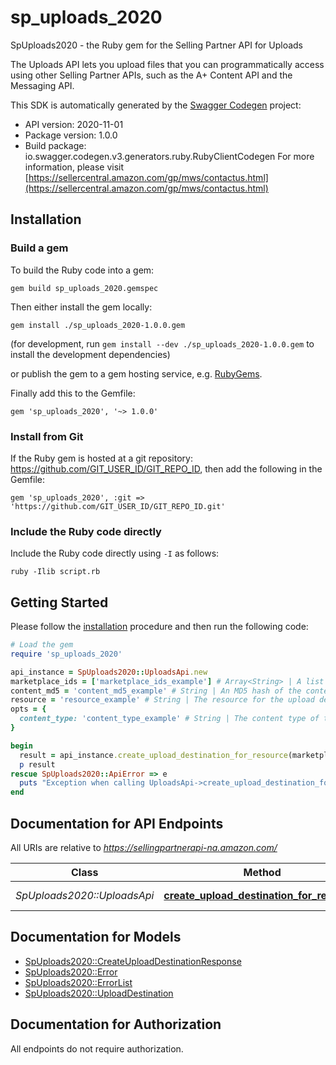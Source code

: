 # sp_uploads_2020

SpUploads2020 - the Ruby gem for the Selling Partner API for Uploads

The Uploads API lets you upload files that you can programmatically access using other Selling Partner APIs, such as the A+ Content API and the Messaging API.

This SDK is automatically generated by the [Swagger Codegen](https://github.com/swagger-api/swagger-codegen) project:

- API version: 2020-11-01
- Package version: 1.0.0
- Build package: io.swagger.codegen.v3.generators.ruby.RubyClientCodegen
For more information, please visit [https://sellercentral.amazon.com/gp/mws/contactus.html](https://sellercentral.amazon.com/gp/mws/contactus.html)

## Installation

### Build a gem

To build the Ruby code into a gem:

```shell
gem build sp_uploads_2020.gemspec
```

Then either install the gem locally:

```shell
gem install ./sp_uploads_2020-1.0.0.gem
```
(for development, run `gem install --dev ./sp_uploads_2020-1.0.0.gem` to install the development dependencies)

or publish the gem to a gem hosting service, e.g. [RubyGems](https://rubygems.org/).

Finally add this to the Gemfile:

    gem 'sp_uploads_2020', '~> 1.0.0'

### Install from Git

If the Ruby gem is hosted at a git repository: https://github.com/GIT_USER_ID/GIT_REPO_ID, then add the following in the Gemfile:

    gem 'sp_uploads_2020', :git => 'https://github.com/GIT_USER_ID/GIT_REPO_ID.git'

### Include the Ruby code directly

Include the Ruby code directly using `-I` as follows:

```shell
ruby -Ilib script.rb
```

## Getting Started

Please follow the [installation](#installation) procedure and then run the following code:
```ruby
# Load the gem
require 'sp_uploads_2020'

api_instance = SpUploads2020::UploadsApi.new
marketplace_ids = ['marketplace_ids_example'] # Array<String> | A list of marketplace identifiers. This specifies the marketplaces where the upload will be available. Only one marketplace can be specified.
content_md5 = 'content_md5_example' # String | An MD5 hash of the content to be submitted to the upload destination. This value is used to determine if the data has been corrupted or tampered with during transit.
resource = 'resource_example' # String | The resource for the upload destination that you are creating. For example, if you are creating an upload destination for the createLegalDisclosure operation of the Messaging API, the {resource} would be /messaging/v1/orders/{amazonOrderId}/messages/legalDisclosure, and the entire path would be /uploads/2020-11-01/uploadDestinations/messaging/v1/orders/{amazonOrderId}/messages/legalDisclosure.
opts = { 
  content_type: 'content_type_example' # String | The content type of the file to be uploaded.
}

begin
  result = api_instance.create_upload_destination_for_resource(marketplace_ids, content_md5, resource, opts)
  p result
rescue SpUploads2020::ApiError => e
  puts "Exception when calling UploadsApi->create_upload_destination_for_resource: #{e}"
end
```

## Documentation for API Endpoints

All URIs are relative to *https://sellingpartnerapi-na.amazon.com/*

Class | Method | HTTP request | Description
------------ | ------------- | ------------- | -------------
*SpUploads2020::UploadsApi* | [**create_upload_destination_for_resource**](docs/UploadsApi.md#create_upload_destination_for_resource) | **POST** /uploads/2020-11-01/uploadDestinations/{resource} | 

## Documentation for Models

 - [SpUploads2020::CreateUploadDestinationResponse](docs/CreateUploadDestinationResponse.md)
 - [SpUploads2020::Error](docs/Error.md)
 - [SpUploads2020::ErrorList](docs/ErrorList.md)
 - [SpUploads2020::UploadDestination](docs/UploadDestination.md)

## Documentation for Authorization

 All endpoints do not require authorization.

